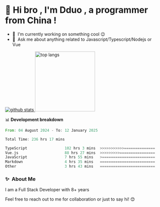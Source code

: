 # 👋 Hi bro , I'm Dduo , a programmer from China !


- 🔭 &nbsp;I’m currently working on something cool :wink:
- 💬 &nbsp;Ask me about anything related to Javascript/Typescript/Nodejs or Vue


<a href="https://github.com/Dddddduo"><img src="https://github-readme-stats.vercel.app/api?username=Dddddduo" alt="github stats"> <img src="https://github-readme-stats.vercel.app/api/top-langs/?username=ericwxy&hide_border=true" alt="top langs" style="height:195px;"></a>


📊 **Development breakdown**

<!--START_SECTION:waka-->

```rust
From: 04 August 2024 - To: 12 January 2025

Total Time: 236 hrs 17 mins

TypeScript                 102 hrs 3 mins  >>>>>>>>>>>==============   42.52 %
Vue.js                     88 hrs 27 mins  >>>>>>>>>================   36.85 %
JavaScript                 7 hrs 55 mins   >========================   03.30 %
Markdown                   4 hrs 35 mins   =========================   01.91 %
Other                      3 hrs 43 mins   =========================   01.55 %
```

<!--END_SECTION:waka-->


### ✨&nbsp; About Me

I am a Full Stack Developer with 8+ years

Feel free to reach out to me for collaboration or just to say hi! 😊
